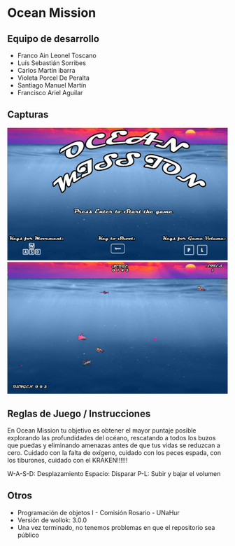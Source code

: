 # Ocean Mission

## Equipo de desarrollo

- Franco Ain Leonel Toscano
- Luís Sebastián Sorribes
- Carlos Martín ibarra
- Violeta Porcel De Peralta
- Santiago Manuel Martín
- Francisco Ariel Aguilar

## Capturas

<img src="/capturas/captura 1.png"/>
<img src="/capturas/captura 2.png"/>

## Reglas de Juego / Instrucciones

En Ocean Mission tu objetivo es obtener el mayor puntaje posible explorando las profundidades del océano, rescatando a todos los buzos que puedas y eliminando amenazas antes de que tus vidas se reduzcan a cero.
Cuidado con la falta de oxígeno, cuidado con los peces espada, con los tiburones, cuidado con el KRAKEN!!!!!!

W-A-S-D: Desplazamiento
Espacio: Disparar
P-L: Subir y bajar el volumen


## Otros

- Programación de objetos I - Comisión Rosario - UNaHur
- Versión de wollok: 3.0.0
- Una vez terminado, no tenemos problemas en que el repositorio sea público
